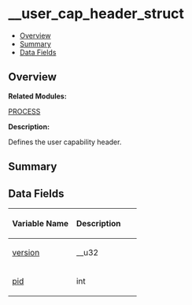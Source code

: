 # \_\_user\_cap\_header\_struct<a name="ZH-CN_TOPIC_0000001057746605"></a>

-   [Overview](#section1438301846165636)
-   [Summary](#section513411878165636)
-   [Data Fields](#pub-attribs)

## **Overview**<a name="section1438301846165636"></a>

**Related Modules:**

[PROCESS](PROCESS.md)

**Description:**

Defines the user capability header. 

## **Summary**<a name="section513411878165636"></a>

## Data Fields<a name="pub-attribs"></a>

<a name="table304554372165636"></a>
<table><thead align="left"><tr id="row242475233165636"><th class="cellrowborder" valign="top" width="50%" id="mcps1.1.3.1.1"><p id="p461416516165636"><a name="p461416516165636"></a><a name="p461416516165636"></a>Variable Name</p>
</th>
<th class="cellrowborder" valign="top" width="50%" id="mcps1.1.3.1.2"><p id="p24226903165636"><a name="p24226903165636"></a><a name="p24226903165636"></a>Description</p>
</th>
</tr>
</thead>
<tbody><tr id="row581626918165636"><td class="cellrowborder" valign="top" width="50%" headers="mcps1.1.3.1.1 "><p id="p1591585805165636"><a name="p1591585805165636"></a><a name="p1591585805165636"></a><a href="PROCESS.md#ga75de99b99ceca627d834db0db344b609">version</a></p>
</td>
<td class="cellrowborder" valign="top" width="50%" headers="mcps1.1.3.1.2 "><p id="p171318455165636"><a name="p171318455165636"></a><a name="p171318455165636"></a>__u32 </p>
</td>
</tr>
<tr id="row260035585165636"><td class="cellrowborder" valign="top" width="50%" headers="mcps1.1.3.1.1 "><p id="p1338424491165636"><a name="p1338424491165636"></a><a name="p1338424491165636"></a><a href="PROCESS.md#ga7d063c33a2986f7351ce84e033e63765">pid</a></p>
</td>
<td class="cellrowborder" valign="top" width="50%" headers="mcps1.1.3.1.2 "><p id="p375984572165636"><a name="p375984572165636"></a><a name="p375984572165636"></a>int </p>
</td>
</tr>
</tbody>
</table>

